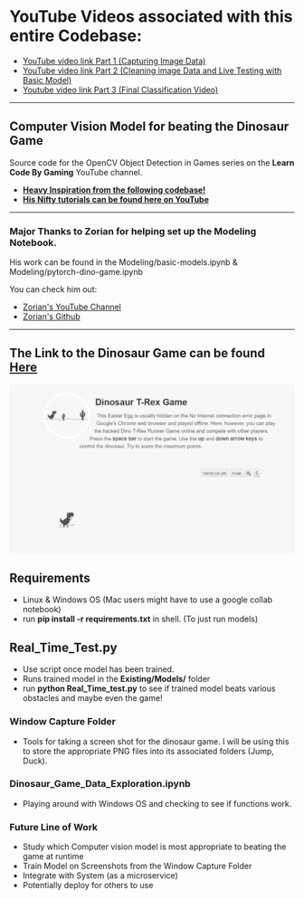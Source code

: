 # YouTube Videos associated with this entire Codebase:
- [YouTube video link Part 1 (Capturing Image Data)](https://youtu.be/6iekqFLAxl0)
- [YouTube video link Part 2 (Cleaning image Data and Live Testing with Basic Model)](https://youtu.be/K9XMAnwO7wM)
- [Youtube video link Part 3 (Final Classification Video)](https://www.youtube.com/watch?v=PXQgRGPl4gw)

---
## Computer Vision Model for beating the Dinosaur Game


Source code for the OpenCV Object Detection in Games series on the **Learn Code By Gaming** YouTube channel.
- [**Heavy Inspiration from the following codebase!**](https://github.com/learncodebygaming/opencv_tutorials)
- [**His Nifty tutorials can be found here on YouTube**](https://www.youtube.com/playlist?list=PL1m2M8LQlzfKtkKq2lK5xko4X-8EZzFPI)

---

### Major Thanks to Zorian for helping set up the Modeling Notebook. 
His work can be found in the Modeling/basic-models.ipynb & Modeling/pytorch-dino-game.ipynb

You can check him out: 
  - [Zorian's YouTube Channel](https://www.youtube.com/channel/UC0oMmMPgGVqnDqNTyAIqTpw)
  - [Zorian's Github](https://zorian15.GitHub.io)

---
## The Link to the Dinosaur Game can be found [**Here**](https://trex-runner.com/)
![Dinosaur_Image_Screenshot](Dinosaur_Screenshot.PNG) 
## Requirements
- Linux & Windows OS (Mac users might have to use a google collab notebook)
- run **pip install -r requirements.txt** in shell. (To just run models)

## Real_Time_Test.py
- Use script once model has been trained.
- Runs trained model in the **Existing/Models/** folder
- run **python Real_Time_test.py** to see if trained model beats various obstacles and maybe even the game!

### Window Capture Folder
- Tools for taking a screen shot for the dinosaur game. I will be using this to store the appropriate PNG files into its associated folders (Jump, Duck).

### Dinosaur_Game_Data_Exploration.ipynb 
- Playing around with Windows OS and checking to see if functions work. 

### Future Line of Work
- Study which Computer vision model is most appropriate to beating the game at runtime
- Train Model on Screenshots from the Window Capture Folder
- Integrate with System (as a microservice)
- Potentially deploy for others to use

